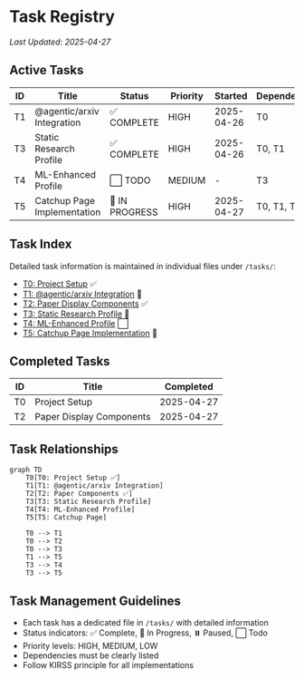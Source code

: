 # Task Registry
*Last Updated: 2025-04-27*

## Active Tasks
| ID | Title | Status | Priority | Started | Dependencies |
|----|-------|--------|----------|---------|--------------|
| T1 | @agentic/arxiv Integration | ✅ COMPLETE | HIGH | 2025-04-26 | T0 |
| T3 | Static Research Profile | ✅ COMPLETE | HIGH | 2025-04-26 | T0, T1 |
| T4 | ML-Enhanced Profile | ⬜ TODO | MEDIUM | - | T3 |
| T5 | Catchup Page Implementation | 🔄 IN PROGRESS | HIGH | 2025-04-27 | T0, T1, T3 |

## Task Index
Detailed task information is maintained in individual files under `/tasks/`:
- [T0: Project Setup](/tasks/T0_project_setup.md) ✅
- [T1: @agentic/arxiv Integration](/tasks/T1_arxiv_integration.md) 🔄
- [T2: Paper Display Components](/tasks/T2_paper_components.md) ✅
- [T3: Static Research Profile](/tasks/T3_static_research_profile.md) 🔄
- [T4: ML-Enhanced Profile](/tasks/T4_ml_enhanced_profile.md) ⬜
- [T5: Catchup Page Implementation](/tasks/T5_catchup_page.md) 🔄

## Completed Tasks
| ID | Title | Completed |
|----|-------|-----------|
| T0 | Project Setup | 2025-04-27 |
| T2 | Paper Display Components | 2025-04-27 |

## Task Relationships
```mermaid
graph TD
    T0[T0: Project Setup ✅]
    T1[T1: @agentic/arxiv Integration]
    T2[T2: Paper Components ✅]
    T3[T3: Static Research Profile]
    T4[T4: ML-Enhanced Profile]
    T5[T5: Catchup Page]
    
    T0 --> T1
    T0 --> T2
    T0 --> T3
    T1 --> T5
    T3 --> T4
    T3 --> T5
```

## Task Management Guidelines
- Each task has a dedicated file in `/tasks/` with detailed information
- Status indicators: ✅ Complete, 🔄 In Progress, ⏸️ Paused, ⬜ Todo
- Priority levels: HIGH, MEDIUM, LOW
- Dependencies must be clearly listed
- Follow KIRSS principle for all implementations